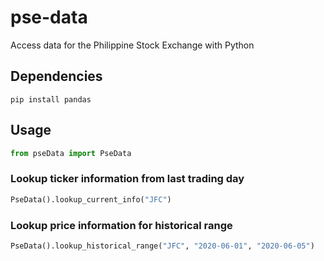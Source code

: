 # pse-data
Access data for the Philippine Stock Exchange with Python

## Dependencies
```
pip install pandas
```
## Usage
```python
from pseData import PseData
```
### Lookup ticker information from last trading day
```python
PseData().lookup_current_info("JFC")
```
### Lookup price information for historical range
```python
PseData().lookup_historical_range("JFC", "2020-06-01", "2020-06-05")
```
